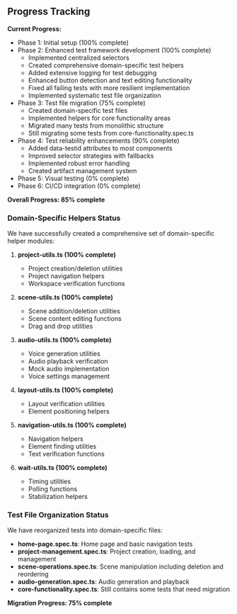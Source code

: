 ## Progress Tracking

**Current Progress:**
- Phase 1: Initial setup (100% complete)
- Phase 2: Enhanced test framework development (100% complete) 
  - Implemented centralized selectors
  - Created comprehensive domain-specific test helpers
  - Added extensive logging for test debugging
  - Enhanced button detection and text editing functionality
  - Fixed all failing tests with more resilient implementation
  - Implemented systematic test file organization
- Phase 3: Test file migration (75% complete)
  - Created domain-specific test files
  - Implemented helpers for core functionality areas
  - Migrated many tests from monolithic structure
  - Still migrating some tests from core-functionality.spec.ts
- Phase 4: Test reliability enhancements (90% complete)
  - Added data-testid attributes to most components
  - Improved selector strategies with fallbacks
  - Implemented robust error handling
  - Created artifact management system
- Phase 5: Visual testing (0% complete)
- Phase 6: CI/CD integration (0% complete)

**Overall Progress: 85% complete**

### Domain-Specific Helpers Status

We have successfully created a comprehensive set of domain-specific helper modules:

1. **project-utils.ts (100% complete)**
   - Project creation/deletion utilities
   - Project navigation helpers
   - Workspace verification functions

2. **scene-utils.ts (100% complete)**
   - Scene addition/deletion utilities
   - Scene content editing functions
   - Drag and drop utilities

3. **audio-utils.ts (100% complete)**
   - Voice generation utilities
   - Audio playback verification
   - Mock audio implementation
   - Voice settings management

4. **layout-utils.ts (100% complete)**
   - Layout verification utilities
   - Element positioning helpers

5. **navigation-utils.ts (100% complete)**
   - Navigation helpers
   - Element finding utilities
   - Text verification functions

6. **wait-utils.ts (100% complete)**
   - Timing utilities
   - Polling functions
   - Stabilization helpers

### Test File Organization Status

We have reorganized tests into domain-specific files:

- **home-page.spec.ts**: Home page and basic navigation tests
- **project-management.spec.ts**: Project creation, loading, and management
- **scene-operations.spec.ts**: Scene manipulation including deletion and reordering
- **audio-generation.spec.ts**: Audio generation and playback
- **core-functionality.spec.ts**: Still contains some tests that need migration

**Migration Progress: 75% complete** 